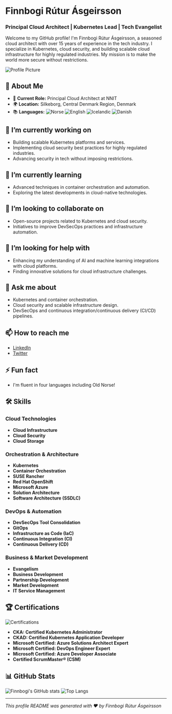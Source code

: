 <!--
**finnbogi/finnbogi** is a ✨ _special_ ✨ repository because its `README.md` (this file) appears on your GitHub profile.
-->

# Finnbogi Rútur Ásgeirsson

<!--![Profile Banner](https://avatars.githubusercontent.com/u/1056052?v=4)-->

### Principal Cloud Architect | Kubernetes Lead | Tech Evangelist

Welcome to my GitHub profile! I'm Finnbogi Rútur Ásgeirsson, a seasoned cloud architect with over 15 years of experience in the tech industry. I specialize in Kubernetes, cloud security, and building scalable cloud infrastructure for highly regulated industries. My mission is to make the world more secure without restrictions.

![Profile Picture](https://avatars.githubusercontent.com/u/1056052?v=4)

## 🚀 About Me
- 🏢 **Current Role:** Principal Cloud Architect at NNIT
- 🌍 **Location:** Silkeborg, Central Denmark Region, Denmark
- 📚 **Languages:** ![Norse](https://img.shields.io/badge/Norse-Native-blue) ![English](https://img.shields.io/badge/English-Professional-green) ![Icelandic](https://img.shields.io/badge/Icelandic-Native-blue) ![Danish](https://img.shields.io/badge/Danish-Native-blue)

## 🔭 I’m currently working on
- Building scalable Kubernetes platforms and services.
- Implementing cloud security best practices for highly regulated industries.
- Advancing security in tech without imposing restrictions.

## 🌱 I’m currently learning
- Advanced techniques in container orchestration and automation.
- Exploring the latest developments in cloud-native technologies.

## 👯 I’m looking to collaborate on
- Open-source projects related to Kubernetes and cloud security.
- Initiatives to improve DevSecOps practices and infrastructure automation.

## 🤔 I’m looking for help with
- Enhancing my understanding of AI and machine learning integrations with cloud platforms.
- Finding innovative solutions for cloud infrastructure challenges.

## 💬 Ask me about
- Kubernetes and container orchestration.
- Cloud security and scalable infrastructure design.
- DevSecOps and continuous integration/continuous delivery (CI/CD) pipelines.

## 📫 How to reach me
- [LinkedIn](https://www.linkedin.com/in/finnbogi-rutur-ásgeirsson)
- [Twitter](https://twitter.com/frutur)

## ⚡ Fun fact
- I'm fluent in four languages including Old Norse!

## 🛠️ Skills

### Cloud Technologies
- **Cloud Infrastructure**
- **Cloud Security**
- **Cloud Storage**

### Orchestration & Architecture
- **Kubernetes**
- **Container Orchestration**
- **SUSE Rancher**
- **Red Hat OpenShift**
- **Microsoft Azure**
- **Solution Architecture**
- **Software Architecture (SSDLC)**

### DevOps & Automation
- **DevSecOps Tool Consolidation**
- **GitOps**
- **Infrastructure as Code (IaC)**
- **Continuous Integration (CI)**
- **Continuous Delivery (CD)**

### Business & Market Development
- **Evangelism**
- **Business Development**
- **Partnership Development**
- **Market Development**
- **IT Service Management**

## 🏆 Certifications
![Certifications](https://img.shields.io/badge/Certifications-Brightgreen)
- **CKA: Certified Kubernetes Administrator**
- **CKAD: Certified Kubernetes Application Developer**
- **Microsoft Certified: Azure Solutions Architect Expert**
- **Microsoft Certified: DevOps Engineer Expert**
- **Microsoft Certified: Azure Developer Associate**
- **Certified ScrumMaster® (CSM)**


## 📊 GitHub Stats
![Finnbogi's GitHub stats](https://github-readme-stats.vercel.app/api?username=finnbogi&show_icons=true&theme=radical)
![Top Langs](https://github-readme-stats.vercel.app/api/top-langs/?username=finnbogi&layout=compact&theme=radical)

<!--## 🌟 Pinned Repositories
[![Repo Name](https://github-readme-stats.vercel.app/api/pin/?username=finnbogi&repo=your-repo-name&theme=radical)](https://github.com/finnbogi/your-repo-name)-->

---

*This profile README was generated with ❤️ by Finnbogi Rútur Ásgeirsson*
